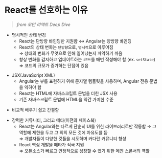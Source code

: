 # React를 선호하는 이유

> *from 모던 리액트 Deep Dive*

- 명시적인 상태 변경
  - React는 단방향 바인딩만 지원함 ↔ Angular는 양방향 바인딩
  - React의 상태 변화는 `단방향`으로, `명시적`으로 이루어짐 <br/>
    ⇒ 상태의 변화가 무엇으로 인해 일어났는지 파악하기 쉬움
  - 항상 변화를 감지하고 업데이트하는 코드를 매번 작성해야 함 (ex. `setState`) <br/>
    ⇒ 코드의 규모가 증가하는 단점이 있음
>
- JSX(JavaScript XML)
  - Angular는 뷰를 표현하기 위해 문자열 템플릿을 사용하며, Angular 전용 문법을 익혀야 함
  - React는 HTML에 자바스크립트 문법을 더한 JSX 사용
  - 기존 자바스크립트 문법에 HTML을 약간 가미한 수준
>
- 비교적 배우기 쉽고 간결함
>
- 강력한 커뮤니티, 그리고 메타(이전의 페이스북)
  - React는 Angular와는 다르게 단순히 UI를 위한 라이브러리로만 작동함 → 그 역할에 제한을 두고 그 외의 모든 것에 자유도를 둠 <br/>
    ⇒ 개발자들이 다양한 것들을 시도하며 커다란 커뮤니티 형성
  - React 핵심 개발을 메타가 적극 지원 <br/>
    ⇒ 오픈소스가 빠르고 안정적으로 성장할 수 있기 위한 메인 스폰서의 역할
